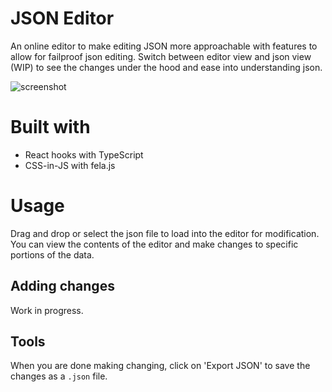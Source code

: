 # JSON Editor

An online editor to make editing JSON more approachable with features to allow for failproof json editing. Switch between editor view and json view (WIP) to see the changes under the hood and ease into understanding json. 

![screenshot](https://i.imgur.com/W5xfnfw.png)

# Built with

- React hooks with TypeScript
- CSS-in-JS with fela.js

# Usage

Drag and drop or select the json file to load into the editor for modification. You can view the contents of the editor and make changes to specific portions of the data. 

## Adding changes

Work in progress.

## Tools

When you are done making changing, click on 'Export JSON' to save the changes as a `.json` file.
